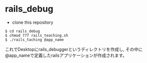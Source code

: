 # rails_debug

* clone this repository

```
$ cd rails_debug
$ chmod 777 rails_teaching.sh
$ ./rails_taching @app_name
```

これでDesktopにrails_debuggerというディレクトリを作成し,
その中に@app_nameで定義したrailsアプリケーションが作成されます。


